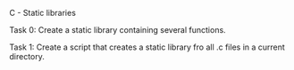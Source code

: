  C - Static libraries

Task 0:
Create a static library containing several functions.

Task 1:
Create a script that creates a static library fro all .c files in a current directory.

